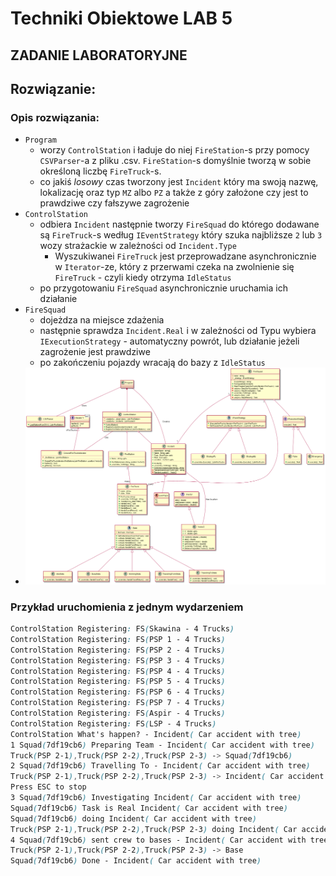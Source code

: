 ﻿# Techniki Obiektowe LAB 5

## ZADANIE LABORATORYJNE

## Rozwiązanie:

### Opis rozwiązania:
* `Program`
  * worzy `ControlStation` i ładuje do niej `FireStation`-s przy pomocy `CSVParser`-a z pliku .csv. `FireStation`-s domyślnie tworzą w sobie określoną liczbę `FireTruck`-s.
  * co jakiś *losowy* czas tworzony jest `Incident` który ma swoją nazwę, lokalizację oraz typ `MZ` albo `PZ` a także z góry założone czy jest to prawdziwe czy fałszywe zagrożenie
* `ControlStation`
  * odbiera `Incident` następnie tworzy `FireSquad` do którego dodawane są `FireTruck`-s według `IEventStrategy` który szuka najbliższe `2` lub `3` wozy strażackie w zależności od `Incident.Type`
    * Wyszukiwanei `FireTruck` jest przeprowadzane asynchronicznie w `Iterator`-ze, który z przerwami czeka na zwolnienie się `FireTruck` - czyli kiedy otrzyma `IdleStatus`
  * po przygotowaniu `FireSquad` asynchronicznie uruchamia ich działanie
* `FireSquad`
  * dojeżdza na miejsce zdażenia
  * następnie sprawdza `Incident.Real` i w zależności od Typu wybiera `IExecutionStrategy` - automatyczny powrót, lub działanie jeżeli zagrożenie jest prawdziwe
  * po zakończeniu pojazdy wracają do bazy z `IdleStatus`
* ![UML Diagram](TO_LAB_5.png)

### Przykład uruchomienia z jednym wydarzeniem

```css
ControlStation Registering: FS(Skawina - 4 Trucks)
ControlStation Registering: FS(PSP 1 - 4 Trucks)
ControlStation Registering: FS(PSP 2 - 4 Trucks)
ControlStation Registering: FS(PSP 3 - 4 Trucks)
ControlStation Registering: FS(PSP 4 - 4 Trucks)
ControlStation Registering: FS(PSP 5 - 4 Trucks)
ControlStation Registering: FS(PSP 6 - 4 Trucks)
ControlStation Registering: FS(PSP 7 - 4 Trucks)
ControlStation Registering: FS(Aspir - 4 Trucks)
ControlStation Registering: FS(LSP - 4 Trucks)
ControlStation What's happen? - Incident( Car accident with tree)
1 Squad(7df19cb6) Preparing Team - Incident( Car accident with tree)
Truck(PSP 2-1),Truck(PSP 2-2),Truck(PSP 2-3) -> Squad(7df19cb6)
2 Squad(7df19cb6) Travelling To - Incident( Car accident with tree)
Truck(PSP 2-1),Truck(PSP 2-2),Truck(PSP 2-3) -> Incident( Car accident with tree)
Press ESC to stop
3 Squad(7df19cb6) Investigating Incident( Car accident with tree)
Squad(7df19cb6) Task is Real Incident( Car accident with tree)
Squad(7df19cb6) doing Incident( Car accident with tree)
Truck(PSP 2-1),Truck(PSP 2-2),Truck(PSP 2-3) doing Incident( Car accident with tree)
4 Squad(7df19cb6) sent crew to bases - Incident( Car accident with tree)
Truck(PSP 2-1),Truck(PSP 2-2),Truck(PSP 2-3) -> Base
Squad(7df19cb6) Done - Incident( Car accident with tree)
```